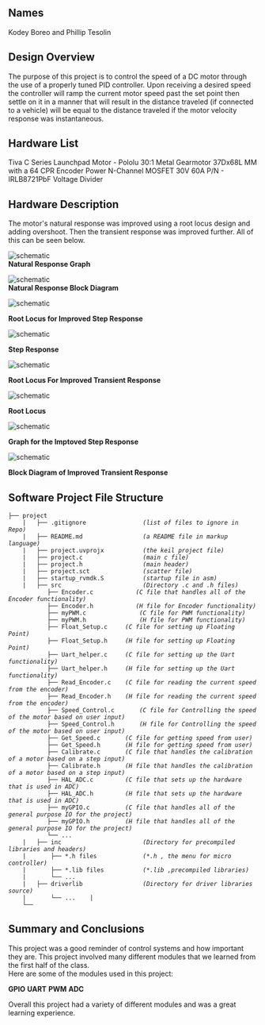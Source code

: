 ## Names 
Kodey Boreo and Phillip Tesolin 
   
## Design Overview
The purpose of this project is to control the speed of a DC motor
through the use of a properly tuned PID controller. Upon receiving a
desired speed the controller will ramp the current motor speed past
the set point then settle on it in a manner that will result in the distance
traveled (if connected to a vehicle) will be equal to the distance
traveled if the motor velocity response was instantaneous.
    
## Hardware List
Tiva C Series Launchpad
Motor - Pololu 30:1 Metal Gearmotor 37Dx68L MM with a 64 CPR Encoder
Power N-Channel MOSFET 30V 60A P/N - IRLB8721PbF
Voltage Divider 

## Hardware Description
The motor's natural response was improved using a root locus design and adding overshoot. Then the transient response was improved further.  All of this can be seen below.

![schematic](https://github.com/Kboreo/ESAL_Final_Project/blob/master/images/natural_response_graph.JPG)     
**Natural Response Graph**

![schematic](https://github.com/Kboreo/ESAL_Final_Project/blob/master/images/natural_response.JPG)     
**Natural Response Block Diagram**


![schematic](https://github.com/Kboreo/ESAL_Final_Project/blob/master/images/root_locus.JPG)

**Root Locus for Improved Step Response**

![schematic](https://github.com/Kboreo/ESAL_Final_Project/blob/master/images/overshoot_step_response.JPG)

**Step Response**      

![schematic](https://github.com/Kboreo/ESAL_Final_Project/blob/master/images/root_locus_for_improved_transient_response.JPG)

**Root Locus For Improved Transient Response**

![schematic](https://github.com/Kboreo/ESAL_Final_Project/blob/master/images/root_locus_for_improved_transient_response2.JPG)

**Root Locus**

![schematic](https://github.com/Kboreo/ESAL_Final_Project/blob/master/images/improved_step_response_graph.JPG)

**Graph for the Imptoved Step Response**

![schematic](https://github.com/Kboreo/ESAL_Final_Project/blob/master/images/improved_block_diagram.JPG)

**Block Diagram of Improved Transient Response**


## Software Project File Structure


<pre><code>├── project
    |   ├── .gitignore                <em>(list of files to ignore in Repo)</em>
    |   ├── README.md                 <em>(a README file in markup language)</em>
    |   ├── project.uvprojx           <em>(the keil project file)</em>
    |   ├── project.c                 <em>(main c file)</em>
    |   ├── project.h                 <em>(main header)</em>
    |   ├── project.sct               <em>(scatter file)</em>
    |   ├── startup_rvmdk.S           <em>(startup file in asm)</em>
    |   ├── src                       <em>(Directory .c and .h files)</em>
	       ├── Encoder.c            <em>(C file that handles all of the Encoder functionality)</em>
	       ├── Encoder.h            <em>(H file for Encoder functionality)</em>
	       ├── myPWM.c  	         <em>(C file for PWM functionality)</em>
	       ├── myPWM.h  	         <em>(H file for PWM functionality)</em>
	       ├── Float_Setup.c  	 <em>(C file for setting up Floating Point)</em>
	       ├── Float_Setup.h  	 <em>(H file for setting up Floating Point)</em>
	       ├── Uart_helper.c  	 <em>(C file for setting up the Uart functionality)</em>
	       ├── Uart_helper.h  	 <em>(H file for setting up the Uart functionality)</em>
	       ├── Read_Encoder.c  	 <em>(C file for reading the current speed from the encoder)</em>
	       ├── Read_Encoder.h  	 <em>(H file for reading the current speed from the encoder)</em>
	       ├── Speed_Control.c  	 <em>(C file for Controlling the speed of the motor based on user input)</em>
	       ├── Speed_Control.h  	 <em>(H file for Controlling the speed of the motor based on user input)</em>
	       ├── Get_Speed.c  	 <em>(C file for getting speed from user)</em>
	       ├── Get_Speed.h  	 <em>(H file for getting speed from user)</em>
	       ├── Calibrate.c  	 <em>(C file that handles the calibration of a motor based on a step input)</em>
	       ├── Calibrate.h  	 <em>(H file that handles the calibration of a motor based on a step input)</em>
	       ├── HAL_ADC.c  	  	 <em>(C file that sets up the hardware that is used in ADC)</em>
	       ├── HAL_ADC.h  	  	 <em>(H file that sets up the hardware that is used in ADC)</em>
	       ├── myGPIO.c  	  	 <em>(C file that handles all of the general purpose IO for the project)</em>
	       ├── myGPIO.h  	  	 <em>(H file that handles all of the general purpose IO for the project)</em>
	       └── ...  			
    |   ├── inc                       <em>(Directory for precompiled libraries and headers)</em>
    |       ├── *.h files             <em>(*.h , the menu for micro controller)</em>
    |       ├── *.lib files           <em>(*.lib ,precompiled libraries)</em>
    |       └── ...  
    |   ├── driverlib                 <em>(Directory for driver libraries source)</em>
	|       └── ...    |       
    └── </code></pre>

## Summary and Conclusions
This project was a good reminder of control systems and how important they are.  This project involved many different modules that we learned from the first half of the class.  
Here are some of the modules used in this project:
 
**GPIO**
**UART**
**PWM**
**ADC**

Overall this project had a variety of different modules and was a great learning experience.  
